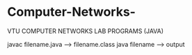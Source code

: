 # Computer-Networks-

VTU COMPUTER NETWORKS LAB PROGRAMS (JAVA)

javac filename.java --> filename.class
java filename --> output
